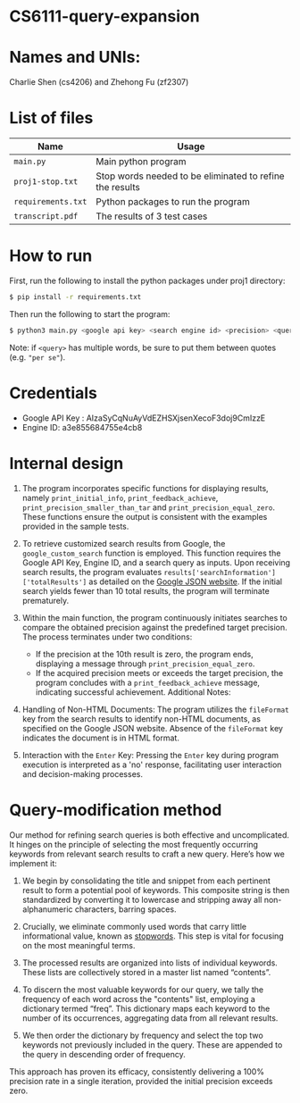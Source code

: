 # CS6111-query-expansion
# Names and UNIs:
Charlie Shen (cs4206) and Zhehong Fu (zf2307)
# List of files
| Name | Usage |
| ---- | ---- |
| `main.py` | Main python program |
| `proj1-stop.txt` | Stop words needed to be eliminated to refine the results |
| `requirements.txt` | Python packages to run the program |
| `transcript.pdf` | The results of 3 test cases |
# How to run
First, run the following to install the python packages under proj1 directory:
```bash
$ pip install -r requirements.txt
```
Then run the following to start the program: 
```bash
$ python3 main.py <google api key> <search engine id> <precision> <query>
```
Note: if `<query>` has multiple words, be sure to put them between quotes (e.g. `"per se"`).

# Credentials
- Google API Key : AIzaSyCqNuAyVdEZHSXjsenXecoF3doj9CmIzzE
- Engine ID: a3e855684755e4cb8
# Internal design
1. The program incorporates specific functions for displaying results, namely `print_initial_info`, `print_feedback_achieve`, `print_precision_smaller_than_tar` and `print_precision_equal_zero`. These functions ensure the output is consistent with the examples provided in the sample tests.

2. To retrieve customized search results from Google, the `google_custom_search` function is employed. This function requires the Google API Key, Engine ID, and a search query as inputs. Upon receiving search results, the program evaluates `results['searchInformation']['totalResults']` as detailed on the [Google JSON website](https://developers.google.com/custom-search/v1/reference/rest/v1/Search). If the initial search yields fewer than 10 total results, the program will terminate prematurely.

3. Within the main function, the program continuously initiates searches to compare the obtained precision against the predefined target precision. The process terminates under two conditions:
   - If the precision at the 10th result is zero, the program ends, displaying a message through `print_precision_equal_zero`.
   - If the acquired precision meets or exceeds the target precision, the program concludes with a `print_feedback_achieve` message, indicating successful achievement.
Additional Notes:
1. Handling of Non-HTML Documents: The program utilizes the `fileFormat` key from the search results to identify non-HTML documents, as specified on the Google JSON website. Absence of the `fileFormat` key indicates the document is in HTML format.
2. Interaction with the `Enter` Key: Pressing the `Enter` key during program execution is interpreted as a 'no' response, facilitating user interaction and decision-making processes.
# Query-modification method
Our method for refining search queries is both effective and uncomplicated. It hinges on the principle of selecting the most frequently occurring keywords from relevant search results to craft a new query. Here’s how we implement it:

1. We begin by consolidating the title and snippet from each pertinent result to form a potential pool of keywords. This composite string is then standardized by converting it to lowercase and stripping away all non-alphanumeric characters, barring spaces.

2. Crucially, we eliminate commonly used words that carry little informational value, known as [stopwords](https://www.cs.columbia.edu/~gravano/cs6111/proj1-stop.txt). This step is vital for focusing on the most meaningful terms.

3. The processed results are organized into lists of individual keywords. These lists are collectively stored in a master list named “contents”.

4. To discern the most valuable keywords for our query, we tally the frequency of each word across the "contents" list, employing a dictionary termed “freq”. This dictionary maps each keyword to the number of its occurrences, aggregating data from all relevant results.

5. We then order the dictionary by frequency and select the top two keywords not previously included in the query. These are appended to the query in descending order of frequency.

This approach has proven its efficacy, consistently delivering a 100% precision rate in a single iteration, provided the initial precision exceeds zero.
